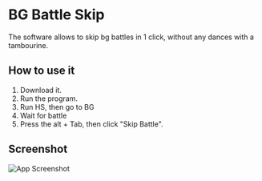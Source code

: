 
# BG Battle Skip

The software allows to skip bg battles in 1 click, without any dances with a tambourine.




## How to use it

1. Download it.
2. Run the program.
3. Run HS, then go to BG
4. Wait for battle
5. Press the alt + Tab, then click "Skip Battle". 


## Screenshot

![App Screenshot](https://i.ibb.co/NmwS12D/image.png)

